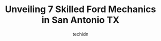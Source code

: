 ---
layout: ampstory
image: https://images.unsplash.com/photo-1635249477961-163809b2f764?ixlib=rb-4.0.3&ixid=MnwxMjA3fDB8MHxwaG90by1wYWdlfHx8fGVufDB8fHx8&auto=format&fit=crop&w=640&h=853&q=80
author: techidn
featured: false
description: Searching for the finest Ford Mechanic in San Antonio TX, USA? Look no further than the 7 best Ford Mechanic in the area, where youll find a team of highly qualified professionals ready to 
title: Unveiling 7 Skilled Ford Mechanics in San Antonio TX
cover:
   title: Unveiling 7 Skilled Ford Mechanics in San Antonio TX
   subtitle: Rickpate
   background: https://images.unsplash.com/photo-1635249477961-163809b2f764?ixlib=rb-4.0.3&ixid=MnwxMjA3fDB8MHxwaG90by1wYWdlfHx8fGVufDB8fHx8&auto=format&fit=crop&w=640&h=853&q=80

pages: 
 - layout: thirds
   top: <h1>#1 McCombs Ford West</h1>
   bottom: "<p>Very great experience! The process went smoothly and rather quick as well. I recommend coming here and personally asking for Curtis. The only thing I wasnt to happy ab</p>"
   background: https://www.knot35.com/toplist/wp-content/uploads/2023/06/best-ford-mechanic-1-in-san-antonio-tx-1685831583.jpeg
   backgroundblur: true
 - layout: thirds
   top: <h1>#2 Jordan Ford</h1>
   bottom: "<p>13010 I-35, San Antonio, TX 78233, United States</p>"
   background: https://www.knot35.com/toplist/wp-content/uploads/2023/06/best-ford-mechanic-2-in-san-antonio-tx-1685831583.jpeg
   cta:
      link: https://www.knot35.com/toplist/unveiling-7-skilled-ford-mechanics-in-san-antonio-tx/
      text: Unveiling 7 Skilled Ford Mechanics in San Antonio TX
 - layout: thirds
   top: <h1>#3 Cavender Grande Ford</h1>
   bottom: "<p>4562 I-10, San Antonio, TX 78219, United States</p>"
   background: https://www.knot35.com/toplist/wp-content/uploads/2023/06/best-ford-mechanic-3-in-san-antonio-tx-1685831584.jpeg
   cta:
      link: https://www.knot35.com/toplist/unveiling-7-skilled-ford-mechanics-in-san-antonio-tx/
      text: Unveiling 7 Skilled Ford Mechanics in San Antonio TX
 - layout: thirds
   top: <h1>#4 Finsanto Automotive Repair Shop</h1>
   bottom: "<p>9354 Bandera Rd, San Antonio, TX 78250, United States</p>"
   background: https://images.unsplash.com/photo-1591393223703-56fe1347ac62?ixlib=rb-4.0.3&ixid=MnwxMjA3fDB8MHxwaG90by1wYWdlfHx8fGVufDB8fHx8&auto=format&fit=crop&w=640&h=853&q=80
   cta:
      link: https://www.knot35.com/toplist/unveiling-7-skilled-ford-mechanics-in-san-antonio-tx/
      text: Unveiling 7 Skilled Ford Mechanics in San Antonio TX
 - layout: thirds
   top: <h1>#5 Sanford Auto Service</h1>
   bottom: "<p>2116 NW Military Hwy, San Antonio, TX 78213, United States</p>"
   background: https://images.unsplash.com/photo-1510906594845-bc082582c8cc?ixlib=rb-4.0.3&ixid=MnwxMjA3fDB8MHxwaG90by1wYWdlfHx8fGVufDB8fHx8&auto=format&fit=crop&w=640&h=853&q=80
   cta:
      link: https://www.knot35.com/toplist/unveiling-7-skilled-ford-mechanics-in-san-antonio-tx/
      text: Unveiling 7 Skilled Ford Mechanics in San Antonio TX
 - layout: thirds
   top: <h1>#6 Paleo Car Care</h1>
   bottom: "<p>716 S Frio St Suite 110, San Antonio, TX 78207, United States</p>"
   background: https://images.unsplash.com/photo-1484589065579-248aad0d8b13?ixlib=rb-4.0.3&ixid=MnwxMjA3fDB8MHxwaG90by1wYWdlfHx8fGVufDB8fHx8&auto=format&fit=crop&w=640&h=853&q=80
   cta:
      link: https://www.knot35.com/toplist/unveiling-7-skilled-ford-mechanics-in-san-antonio-tx/
      text: Unveiling 7 Skilled Ford Mechanics in San Antonio TX
 - layout: thirds
   top: <h1>#7 Mac Haiks Southway Ford Collision Center</h1>
   bottom: "<p>8710 Interstate 35 Access Rd, San Antonio, TX 78211, United States</p>"
   background: https://images.unsplash.com/photo-1546497974-b213c9efb599?ixlib=rb-4.0.3&ixid=MnwxMjA3fDB8MHxwaG90by1wYWdlfHx8fGVufDB8fHx8&auto=format&fit=crop&w=640&h=853&q=80
   cta:
      link: https://www.knot35.com/toplist/unveiling-7-skilled-ford-mechanics-in-san-antonio-tx/
      text: Unveiling 7 Skilled Ford Mechanics in San Antonio TX
 - layout: thirds
   middle: Continue reading...
   background: https://images.unsplash.com/photo-1564951434112-64d74cc2a2d7?ixlib=rb-4.0.3&ixid=MnwxMjA3fDB8MHxwaG90by1wYWdlfHx8fGVufDB8fHx8&auto=format&fit=crop&w=640&h=853&q=80
   cta:
      link: https://www.knot35.com/toplist/unveiling-7-skilled-ford-mechanics-in-san-antonio-tx/
      text: Unveiling 7 Skilled Ford Mechanics in San Antonio TX
      
---